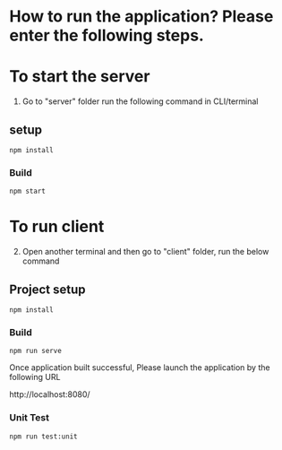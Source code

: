 # How to run the application? Please enter the following steps.

# To start the server
1. Go to "server" folder run the following command in CLI/terminal

## setup
```
npm install
```

### Build
```
npm start
```

   
# To run client
2. Open another terminal and then go to "client" folder, run the below command

## Project setup
```
npm install
```

### Build
```
npm run serve
```
   
   Once application built successful, Please launch the application by the following URL
   
   http://localhost:8080/
   
   
### Unit Test
```
npm run test:unit
```


